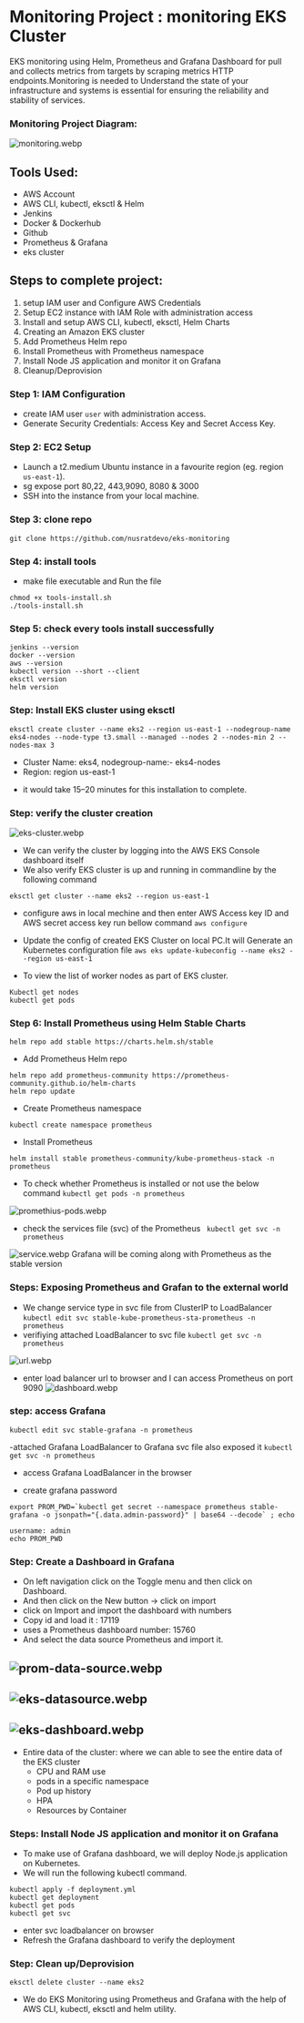 # Monitoring Project : monitoring EKS Cluster
EKS monitoring using Helm, Prometheus and Grafana Dashboard for pull and collects metrics from targets by scraping metrics HTTP endpoints.Monitoring is needed to Understand the state of your infrastructure and systems is essential for ensuring the reliability and stability of services.

### Monitoring Project Diagram:
![monitoring.webp](image/monitoring.webp)

## Tools Used:

* AWS Account
* AWS CLI, kubectl, eksctl & Helm
* Jenkins
* Docker & Dockerhub
* Github
* Prometheus & Grafana
* eks cluster

## Steps to complete project: 

1. setup IAM user and Configure AWS Credentials
2. Setup EC2 instance with IAM Role with administration access
3. Install and setup AWS CLI, kubectl, eksctl, Helm Charts
4. Creating an Amazon EKS cluster
5. Add Prometheus Helm repo
6. Install Prometheus with Prometheus namespace
7. Install Node JS application and monitor it on Grafana
8. Cleanup/Deprovision


### Step 1: IAM Configuration
- create IAM user `user` with administration access.
- Generate Security Credentials: Access Key and Secret Access Key.

### Step 2: EC2 Setup
- Launch a t2.medium Ubuntu instance in a favourite region (eg. region `us-east-1`).
-  sg expose port 80,22, 443,9090, 8080 & 3000 
- SSH into the instance from your local machine.

### Step 3: clone repo
```shell
git clone https://github.com/nusratdevo/eks-monitoring
```

### Step 4: install tools
- make file executable and Run the file
``` shell 
chmod +x tools-install.sh
./tools-install.sh
```
### Step 5: check every tools install successfully
``` shell
jenkins --version
docker --version
aws --version
kubectl version --short --client
eksctl version
helm version
```


### Step: Install EKS cluster using eksctl
```shell 
eksctl create cluster --name eks2 --region us-east-1 --nodegroup-name eks4-nodes --node-type t3.small --managed --nodes 2 --nodes-min 2 --nodes-max 3 
```
*  Cluster Name:  eks4, nodegroup-name:- eks4-nodes
* Region:         region us-east-1
-  it would take 15–20 minutes for this installation to complete.


### Step: verify the cluster creation
![eks-cluster.webp](image/eks-cluster.webp)

- We can verify the cluster by logging into the AWS EKS Console dashboard itself
- We also verify EKS cluster is up and running in commandline by the following command

``` eksctl get cluster --name eks2 --region us-east-1 ```

- configure aws in local mechine and then enter AWS Access key ID and AWS secret access key run bellow command
``` aws configure ```

- Update the config of created EKS Cluster on local PC.It will Generate an Kubernetes configuration file
``` aws eks update-kubeconfig --name eks2 --region us-east-1 ```

- To view the list of worker nodes as part of EKS cluster.
``` shell
Kubectl get nodes
kubectl get pods
```

### Step 6: Install Prometheus using Helm Stable Charts
```shell
helm repo add stable https://charts.helm.sh/stable
```
-  Add Prometheus Helm repo
```shell
helm repo add prometheus-community https://prometheus-community.github.io/helm-charts
helm repo update
```
- Create Prometheus namespace
```shell
kubectl create namespace prometheus
```
-  Install Prometheus
```shell
helm install stable prometheus-community/kube-prometheus-stack -n prometheus
```
- To check whether Prometheus is installed or not use the below command
``` kubectl get pods -n prometheus ```

![promethius-pods.webp](image/promethius-pods.webp)

- check the services file (svc) of the Prometheus
 ``` kubectl get svc -n prometheus```

![service.webp](image/service.webp)
Grafana will be coming along with Prometheus as the stable version

### Steps: Exposing Prometheus and Grafan to the external world
- We change service type in svc file from ClusterIP to LoadBalancer
``` kubectl edit svc stable-kube-prometheus-sta-prometheus -n prometheus ```
- verifiying attached LoadBalancer to svc file
``` kubectl get svc -n prometheus ```

![url.webp](image/url.webp)

- enter load balancer url to browser and  I can access Prometheus on port 9090
![dashboard.webp](image/dashboard.webp)

### step: access  Grafana 
```shell
kubectl edit svc stable-grafana -n prometheus
```
-attached Grafana LoadBalancer to Grafana svc file also exposed it
``` kubectl get svc -n prometheus ```
- access Grafana LoadBalancer in the browser

 

- create grafana password
```shell
export PROM_PWD=`kubectl get secret --namespace prometheus stable-grafana -o jsonpath="{.data.admin-password}" | base64 --decode` ; echo
```
```shell
username: admin
echo PROM_PWD
```
### Step: Create a Dashboard in Grafana
* On left navigation click on the Toggle menu and then click on Dashboard.
* And then click on the New button -> click on import
* click on Import and import the dashboard with numbers
* Copy id and load it : 17119
* uses a Prometheus dashboard number: 15760
* And select the data source Prometheus and import it.

![prom-data-source.webp](image/prom-data-source.webp)
---

![eks-datasource.webp](image/eks-datasource.webp)
---
![eks-dashboard.webp](image/eks-dashboard.webp)
---

* Entire data of the cluster: where we can able to see the entire data of the EKS cluster
     - CPU and RAM use
     - pods in a specific namespace
     - Pod up history
     - HPA
     - Resources by Container



### Steps: Install Node JS application and monitor it on Grafana
- To make use of Grafana dashboard, we will deploy Node.js application on Kubernetes.
- We will run the following kubectl command.
```shell
kubectl apply -f deployment.yml
kubectl get deployment
kubectl get pods
kubectl get svc
```
- enter svc loadbalancer on browser
- Refresh the Grafana dashboard to verify the deployment

### Step: Clean up/Deprovision
```shell
eksctl delete cluster --name eks2
```
- We do EKS Monitoring using Prometheus and Grafana with the help of AWS CLI, kubectl, eksctl and helm utility.



